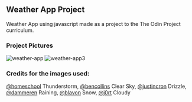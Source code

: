## Weather App Project
Weather App using javascript made as a project to the The Odin Project curriculum.

### Project Pictures
![weather-app](https://user-images.githubusercontent.com/100732316/209739095-9359cd94-d6d7-4f65-bc3b-d8718cf98104.png)
![weather-app3](https://user-images.githubusercontent.com/100732316/209739110-cfc22195-03b9-4819-9e9c-bb9d2dcc1a5e.png)

### Credits for the images used:
[@homeschool](https://unsplash.com/@homeschool) Thunderstorm, 
[@bencollins](https://unsplash.com/@bencollins) Clear Sky, 
[@justincron](https://unsplash.com/@justincron) Drizzle, 
[@dammeren](https://unsplash.com/@dammeren) Raining, 
[@blavon](https://unsplash.com/@blavon) Snow, 
[@j0rt](https://unsplash.com/@j0rt) Cloudy
